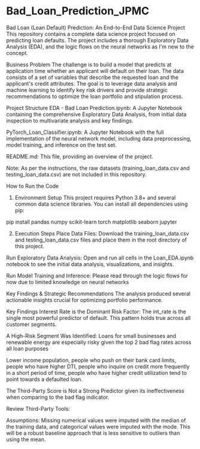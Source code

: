 # Bad_Loan_Prediction_JPMC

Bad Loan (Loan Default) Prediction: An End-to-End Data Science Project
This repository contains a complete data science project focused on predicting loan defaults. The project includes a thorough Exploratory Data Analysis (EDA), and the logic flows on the neural networks as I'm new to the concept.

Business Problem
The challenge is to build a model that predicts at application time whether an applicant will default on their loan. The data consists of a set of variables that describe the requested loan and the applicant's credit attributes. The goal is to leverage data analysis and machine learning to identify key risk drivers and provide strategic recommendations to optimize the loan portfolio and stipulation process.

Project Structure
EDA - Bad Loan Prediction.ipynb: A Jupyter Notebook containing the comprehensive Exploratory Data Analysis, from initial data inspection to multivariate analysis and key findings.

PyTorch_Loan_Classifier.ipynb: A Jupyter Notebook with the full implementation of the neural network model, including data preprocessing, model training, and inference on the test set.

README.md: This file, providing an overview of the project.

Note: As per the instructions, the raw datasets (training_loan_data.csv and testing_loan_data.csv) are not included in this repository.

How to Run the Code
1. Environment Setup
This project requires Python 3.8+ and several common data science libraries. You can install all dependencies using pip:

pip install pandas numpy scikit-learn torch matplotlib seaborn jupyter

2. Execution Steps
Place Data Files: Download the training_loan_data.csv and testing_loan_data.csv files and place them in the root directory of this project.

Run Exploratory Data Analysis: Open and run all cells in the Loan_EDA.ipynb notebook to see the initial data analysis, visualizations, and insights.

Run Model Training and Inference: Please read through the logic flows for now due to limited knowledge on neural networks

Key Findings & Strategic Recommendations
The analysis produced several actionable insights crucial for optimizing portfolio performance.

Key Findings
Interest Rate is the Dominant Risk Factor: The int_rate is the single most powerful predictor of default. This pattern holds true across all customer segments.

A High-Risk Segment Was Identified: Loans for small businesses and renewable energy are especially risky given the top 2 bad flag rates across all loan purposes

Lower income population, people who push on their bank card limits, people who have higher DTI, people who inquire on credit more frequently in a short period of time, people who have higher credit utilization tend to point towards a defaulted loan.

The Third-Party Score is Not a Strong Predictor given its ineffectiveness when comparing to the bad flag indicator.

Review Third-Party Tools: 

Assumptions: Missing numerical values were imputed with the median of the training data, and categorical values were imputed with the mode. This will be a robust baseline approach that is less sensitive to outliers than using the mean.
